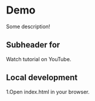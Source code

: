 # Demo

Some description!

## Subheader for

Watch tutorial on YouTube.


## Local development

1.Open index.html in your browser.

